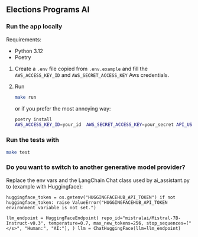 ## Elections Programs AI

### Run the app locally

Requirements:

- Python 3.12
- Poetry

1. Create a `.env` file copied from `.env.example` and fill the `AWS_ACCESS_KEY_ID` and `AWS_SECRET_ACCESS_KEY` Aws credentials.


2. Run

    ```bash
    make run
    ```
    or if you prefer the most annoying way:

    ```bash
    poetry install
    AWS_ACCESS_KEY_ID=your_id  AWS_SECRET_ACCESS_KEY=your_secret API_USERNAME=elections-programs API_PASSWORD=an_api_password poetry run uvicorn src.webapp.main:app --reload
    ```

### Run the tests with

```bash
make test
```

### Do you want to switch to another generative model provider? 
Replace the env vars and the LangChain Chat class used by ai_assistant.py to (example with Huggingface):

`huggingface_token = os.getenv("HUGGINGFACEHUB_API_TOKEN")
if not huggingface_token:
   raise ValueError("HUGGINGFACEHUB_API_TOKEN environment variable is not set.")`

`llm_endpoint = HuggingFaceEndpoint(
     repo_id="mistralai/Mistral-7B-Instruct-v0.3",
     temperature=0.7,
     max_new_tokens=256,
     stop_sequences=["</s>", "Human:", "AI:"],
 )
 llm = ChatHuggingFace(llm=llm_endpoint)`